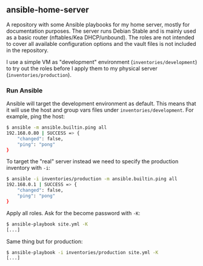 ## ansible-home-server

A repository with some Ansible playbooks for my home server, mostly for documentation purposes. The server runs Debian Stable and is mainly used as a basic router (nftables/Kea DHCP/unbound). The roles are not intended to cover all available configuration options and the vault files is not included in the repository.

I use a simple VM as "development" environment (`inventories/development`) to try out the roles before I apply them to my physical server (`inventories/production`).

### Run Ansible

Ansible will target the development environment as default. This means that it will use the host and group vars files under `inventories/development`. For example, ping the host:

```bash
$ ansible -m ansible.builtin.ping all
192.168.0.80 | SUCCESS => {
    "changed": false,
    "ping": "pong"
}
```

To target the "real" server instead we need to specify the production inventory with `-i`:

```bash
$ ansible -i inventories/production -m ansible.builtin.ping all
192.168.0.1 | SUCCESS => {
    "changed": false,
    "ping": "pong"
}
```

Apply all roles. Ask for the become password with `-K`:

```bash
$ ansible-playbook site.yml -K
[...]
```

Same thing but for production:

```bash
$ ansible-playbook -i inventories/production site.yml -K
[...]
```
